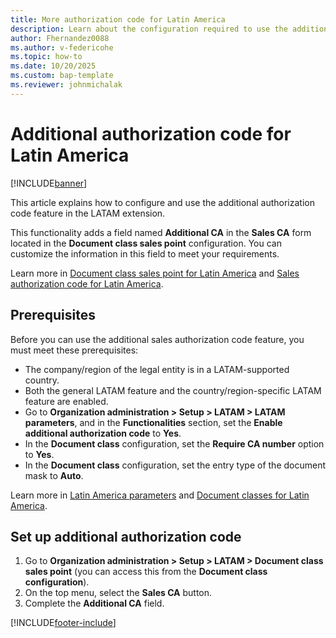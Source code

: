 ```yaml
---
title: More authorization code for Latin America
description: Learn about the configuration required to use the additional authorization code feature.
author: Fhernandez0088
ms.author: v-federicohe
ms.topic: how-to
ms.date: 10/20/2025
ms.custom: bap-template
ms.reviewer: johnmichalak
---
```


# Additional authorization code for Latin America

[!INCLUDE[banner](../includes/banner.md)]

This article explains how to configure and use the additional authorization code feature in the LATAM extension. 

This functionality adds a field named **Additional CA** in the **Sales CA** form located in the **Document class sales point** configuration. You can customize the information in this field to meet your requirements.

Learn more in [Document class sales point for Latin America](ltm-core-document-class-sales-point.md) and [Sales authorization code for Latin America](ltm-core-sales-ca.md).

## Prerequisites

Before you can use the additional sales authorization code feature, you must meet these prerequisites:

- The company/region of the legal entity is in a LATAM-supported country.
- Both the general LATAM feature and the country/region-specific LATAM feature are enabled.
- Go to **Organization administration > Setup > LATAM > LATAM parameters**, and in the **Functionalities** section, set the **Enable additional authorization code** to **Yes**.
- In the **Document class** configuration, set the **Require CA number** option to **Yes**.
- In the **Document class** configuration, set the entry type of the document mask to **Auto**.

Learn more in [Latin America parameters](ltm-core-latam-parameters.md) and [Document classes for Latin America]( ltm-core-document-class.md).

## Set up additional authorization code

1. Go to **Organization administration > Setup > LATAM > Document class sales point** (you can access this from the **Document class configuration**).
1. On the top menu, select the **Sales CA** button.
1. Complete the **Additional CA** field.

[!INCLUDE[footer-include](../../../includes/footer-banner.md)]